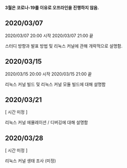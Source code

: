 **3월은 코로나-19를 이유로 오프라인을 진행하지 않음.**

## 2020/03/07

2020/03/07 20:00 시작
2020/03/07 21:00 끝

스터디 방향과 발표 방법 및 리눅스 커널에 관해 개략적으로 설명함.

## 2020/03/15

2020/03/15 20:00 시작
2020/03/15 21:00 끝

리눅스 커널 빌드 및 리눅스 커널 모듈 빌드에 대해 설명함

## 2020/03/21

[ 시간 미정 ]

리눅스 커널 에뮬레이션 / 디버깅에 대해 설명함

## 2020/03/28

[ 시간 미정 ]

리눅스 커널 생태 조사 (미정)

